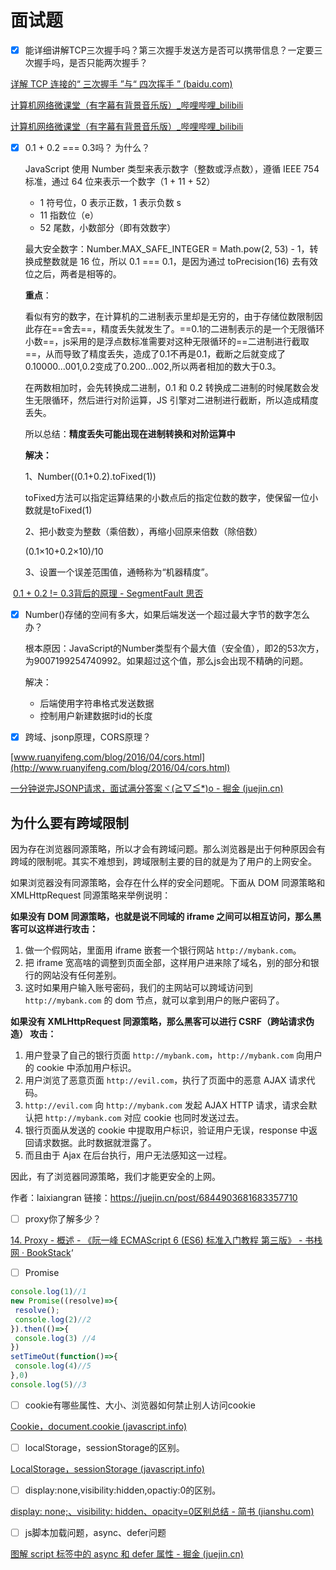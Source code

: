 

# 面试题

- [x] 能详细讲解TCP三次握手吗？第三次握手发送方是否可以携带信息？一定要三次握手吗，是否只能两次握手？

[详解 TCP 连接的“ 三次握手 ”与“ 四次挥手 ” (baidu.com)](https://baijiahao.baidu.com/s?id=1654225744653405133&wfr=spider&for=pc)

[计算机网络微课堂（有字幕有背景音乐版）_哔哩哔哩_bilibili](https://www.bilibili.com/video/BV1x4411d7HU?p=64)

[计算机网络微课堂（有字幕有背景音乐版）_哔哩哔哩_bilibili](https://www.bilibili.com/video/BV1x4411d7HU?p=65)

- [x] 0.1 + 0.2 === 0.3吗？ 为什么？

  JavaScript 使用 Number 类型来表示数字（整数或浮点数），遵循 IEEE 754 标准，通过 64 位来表示一个数字（1 + 11 + 52）

  - 1 符号位，0 表示正数，1 表示负数 s
  - 11 指数位（e）
  - 52 尾数，小数部分（即有效数字）

  最大安全数字：Number.MAX_SAFE_INTEGER = Math.pow(2, 53) - 1，转换成整数就是 16 位，所以 0.1 === 0.1，是因为通过 toPrecision(16) 去有效位之后，两者是相等的。

  **重点**：

  ​        看似有穷的数字，在计算机的二进制表示里却是无穷的，由于存储位数限制因此存在==舍去==，精度丢失就发生了。==0.1的二进制表示的是一个无限循环小数==，js采用的是浮点数标准需要对这种无限循环的==二进制进行截取==，从而导致了精度丢失，造成了0.1不再是0.1，截断之后就变成了0.10000...001,0.2变成了0.200...002,所以两者相加的数大于0.3。
  
  在两数相加时，会先转换成二进制，0.1 和 0.2 转换成二进制的时候尾数会发生无限循环，然后进行对阶运算，JS 引擎对二进制进行截断，所以造成精度丢失。
  
  所以总结：**精度丢失可能出现在进制转换和对阶运算中**
  
  **解决：**
  
  1、Number((0.1+0.2).toFixed(1))
  
  toFixed方法可以指定运算结果的小数点后的指定位数的数字，使保留一位小数就是toFixed(1)
  
  2、把小数变为整数（乘倍数），再缩小回原来倍数（除倍数）
  
  (0.1×10+0.2×10)/10
  
  3、设置一个误差范围值，通畅称为“机器精度”。

​      [0.1 + 0.2 != 0.3背后的原理 - SegmentFault 思否](https://segmentfault.com/a/1190000015051329)

- [x] Number()存储的空间有多大，如果后端发送一个超过最大字节的数字怎么办？

  根本原因：JavaScript的Number类型有个最大值（安全值），即2的53次方，为9007199254740992。如果超过这个值，那么js会出现不精确的问题。

  解决：

  - 后端使用字符串格式发送数据
  - 控制用户新建数据时id的长度

- [x] 跨域、jsonp原理，CORS原理？

[www.ruanyifeng.com/blog/2016/04/cors.html](http://www.ruanyifeng.com/blog/2016/04/cors.html)

[一分钟说完JSONP请求，面试满分答案ヾ(≧▽≦*)o - 掘金 (juejin.cn)](https://juejin.cn/post/6844903976505344013#heading-0)

## 为什么要有跨域限制

因为存在浏览器同源策略，所以才会有跨域问题。那么浏览器是出于何种原因会有跨域的限制呢。其实不难想到，跨域限制主要的目的就是为了用户的上网安全。

如果浏览器没有同源策略，会存在什么样的安全问题呢。下面从 DOM 同源策略和 XMLHttpRequest 同源策略来举例说明：

**如果没有 DOM 同源策略，也就是说不同域的 iframe 之间可以相互访问，那么黑客可以这样进行攻击：**

1. 做一个假网站，里面用 iframe 嵌套一个银行网站 `http://mybank.com`。
2. 把 iframe 宽高啥的调整到页面全部，这样用户进来除了域名，别的部分和银行的网站没有任何差别。
3. 这时如果用户输入账号密码，我们的主网站可以跨域访问到 `http://mybank.com` 的 dom 节点，就可以拿到用户的账户密码了。

**如果没有 XMLHttpRequest 同源策略，那么黑客可以进行 CSRF（跨站请求伪造） 攻击：**

1. 用户登录了自己的银行页面 `http://mybank.com`，`http://mybank.com` 向用户的 cookie 中添加用户标识。
2. 用户浏览了恶意页面 `http://evil.com`，执行了页面中的恶意 AJAX 请求代码。
3. `http://evil.com` 向 `http://mybank.com` 发起 AJAX HTTP 请求，请求会默认把 `http://mybank.com` 对应 cookie 也同时发送过去。
4. 银行页面从发送的 cookie 中提取用户标识，验证用户无误，response 中返回请求数据。此时数据就泄露了。
5. 而且由于 Ajax 在后台执行，用户无法感知这一过程。

因此，有了浏览器同源策略，我们才能更安全的上网。

作者：laixiangran
链接：https://juejin.cn/post/6844903681683357710

- [ ] proxy你了解多少？

[14. Proxy - 概述 - 《阮一峰 ECMAScript 6 (ES6) 标准入门教程 第三版》 - 书栈网 · BookStack](https://www.bookstack.cn/read/es6-3rd/spilt.1.docs-proxy.md)‘

- [ ] Promise

```js
console.log(1)//1
new Promise((resolve)=>{
 resolve();
 console.log(2)//2
}).then(()=>{
 console.log(3) //4
})
setTimeOut(function()=>{
 console.log(4)//5
},0)
console.log(5)//3
```

- [ ] cookie有哪些属性、大小、浏览器如何禁止别人访问cookie

[Cookie，document.cookie (javascript.info)](https://zh.javascript.info/cookie)

- [ ] localStorage，sessionStorage的区别。

[LocalStorage，sessionStorage (javascript.info)](https://zh.javascript.info/localstorage#zong-jie)

- [ ] display:none,visibility:hidden,opactiy:0的区别。

[display: none;、visibility: hidden、opacity=0区别总结 - 简书 (jianshu.com)](https://www.jianshu.com/p/e3841171f729)

- [ ]  js脚本加载问题，async、defer问题

[图解 script 标签中的 async 和 defer 属性 - 掘金 (juejin.cn)](https://juejin.cn/post/6894629999215640583)